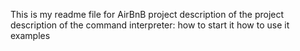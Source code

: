 This is my readme file for AirBnB project
description of the project
description of the command interpreter:
how to start it
how to use it
examples
